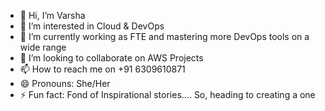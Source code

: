 - 👋 Hi, I’m Varsha
- 👀 I’m interested in Cloud & DevOps
- 🌱 I’m currently working as FTE and mastering more DevOps tools on a wide range
- 💞️ I’m looking to collaborate on AWS Projects
- 📫 How to reach me on +91 6309610871
- 😄 Pronouns: She/Her
- ⚡ Fun fact: Fond of Inspirational stories.... So, heading to creating a one 

<!---
Vrshuu/Vrshuu is a ✨ special ✨ repository because its `README.md` (this file) appears on your GitHub profile.
You can click the Preview link to take a look at your changes.
--->
